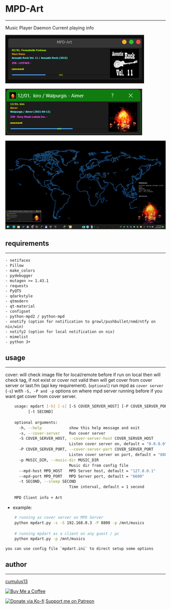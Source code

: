 # MPD-Art
--------------------
    
Music Player Daemon Current playing info
    

![screenshot 3](https://github.com/cumulus13/mpdart/blob/8dfe1e539cd5c7bd9cfe9e501c965456be8343a8/screenshot.png "Screenshot Example 1")

![screenshot 2](https://github.com/cumulus13/mpdart/blob/24e2c23b28960c02a70b2672f188317b2d6ba669/screenshot1.png "Screenshot Example 2")

![screenshot 3](https://github.com/cumulus13/mpdart/blob/e219ba2ce408452795c5c1b01c74d8d59302bc6a/screenshot2.jpg "Screenshot Example 3")
    
## requirements
-------------------
    - netifaces
    - Pillow
    - make_colors
    - pydebugger
    - mutagen >= 1.43.1
    - requests
    - PyQT5
    - qdarkstyle
    - qtmodern
    - qt-material
    - configset
    - python-mpd2 / python-mpd
    - xnotify (option for notification to growl/pushbullet/nmd/ntfy on nix/win)
    - notify2 (option for local notification on nix)
    - mimelist
    - python 3+
    
## usage
----------------
    
cover: will check image file for local/remote before if run on local then will check tag, if not exist or cover not valid then will get cover from cover server or last.fm (api key requirement). (`optional`) run mpd as `cover server` (`-s`) with `-S, -P and -p` options on where mpd server running before if you want get cover from cover server.
    
```bash
    usage: mpdart [-h] [-s] [-S COVER_SERVER_HOST] [-P COVER_SERVER_PORT] [-p MUSIC_DIR] [--mpd-host MPD_HOST] [--mpd-port MPD_PORT]
          [-t SECOND]
    
    optional arguments:
      -h, --help            show this help message and exit
      -s, --cover-server    Run cover server
      -S COVER_SERVER_HOST, --cover-server-host COVER_SERVER_HOST
                            Listen cover server on, default = "0.0.0.0"
      -P COVER_SERVER_PORT, --cover-server-port COVER_SERVER_PORT
                            Listen cover server on port, default = "8800"
      -p MUSIC_DIR, --music-dir MUSIC_DIR
                            Music dir from config file
      --mpd-host MPD_HOST   MPD Server host, default = "127.0.0.1"
      --mpd-port MPD_PORT   MPD Server port, default = "6600"
      -t SECOND, --sleep SECOND
                            Time interval, default = 1 second
    
    MPD Client info + Art
```
    
* example:
```bash
    # running as cover server on MPD Server
    python mpdart.py -s -S 192.168.0.3 -P 8800 -p /mnt/musics
    
    # running mpdart as a client on any guest / pc
    python mpdart.py -p /mnt/musics
```

    you can use config file `mpdart.ini` to direct setup some options
    
## author
---------
[cumulus13](mailto:cumulus13@gmail.com)

[![Buy Me a Coffee](https://www.buymeacoffee.com/assets/img/custom_images/orange_img.png)](https://www.buymeacoffee.com/cumulus13)

[![Donate via Ko-fi](https://ko-fi.com/img/githubbutton_sm.svg)](https://ko-fi.com/cumulus13)
 [Support me on Patreon](https://www.patreon.com/cumulus13)
    